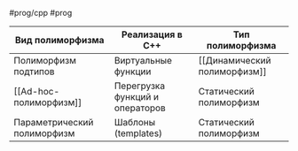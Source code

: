 #prog/cpp #prog

| Вид полиморфизма            | Реализация в C++                | Тип полиморфизма             |
| --------------------------- | ------------------------------- | ---------------------------- |
| Полиморфизм подтипов        | Виртуальные функции             | [[Динамический полиморфизм]] |
| [[Ad-hoc-полиморфизм]]      | Перегрузка функций и операторов | Статический полиморфизм      |
| Параметрический полиморфизм | Шаблоны (templates)             | Статический полиморфизм      |
